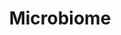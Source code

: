 ---
title: Microbiome
crosslinks:
- autotldr
- science
- Nootropics
- AMAAggregator
- BlackPeopleTwitter
- worldnews
- Documentaries
- instant_regret
- TrueReddit
- Showerthoughts
- ketoscience
- mycology
- ehlersdanlos
- ketogains
- neutralnews
- Electromagnetics
- trolling
- slatestarcodex
- Supplements
---